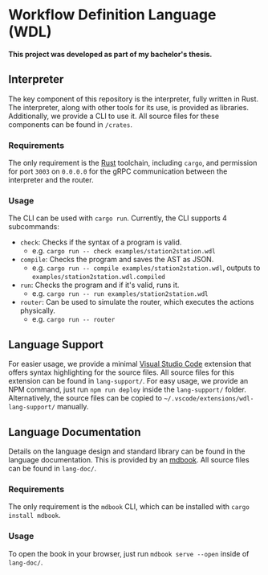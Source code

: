# Workflow Definition Language (WDL)

**This project was developed as part of my bachelor's thesis.**

## Interpreter

The key component of this repository is the interpreter, fully written in Rust. The interpreter, along with other tools for its use, is provided as libraries. Additionally, we provide a CLI to use it. All source files for these components can be found in `/crates`.

### Requirements

The only requirement is the [Rust](https://www.rust-lang.org/) toolchain, including `cargo`, and permission for port `3003` on `0.0.0.0` for the gRPC communication between the interpreter and the router.

### Usage

The CLI can be used with `cargo run`. Currently, the CLI supports 4 subcommands:

- `check`: Checks if the syntax of a program is valid.
  - e.g. `cargo run -- check examples/station2station.wdl`
- `compile`: Checks the program and saves the AST as JSON.
  - e.g. `cargo run -- compile examples/station2station.wdl`, outputs to `examples/station2station.wdl.compiled`
- `run`: Checks the program and if it's valid, runs it.
  - e.g. `cargo run -- run examples/station2station.wdl`
- `router`: Can be used to simulate the router, which executes the actions physically.
  - e.g. `cargo run -- router`

## Language Support

For easier usage, we provide a minimal [Visual Studio Code](https://code.visualstudio.com/) extension that offers syntax highlighting for the source files. All source files for this extension can be found in `lang-support/`. For easy usage, we provide an NPM command, just run `npm run deploy` inside the `lang-support/` folder. Alternatively, the source files can be copied to `~/.vscode/extensions/wdl-lang-support/` manually.

## Language Documentation

Details on the language design and standard library can be found in the language documentation. This is provided by an [mdbook](http://rust-lang.github.io/mdBook/). All source files can be found in `lang-doc/`.

### Requirements

The only requirement is the `mdbook` CLI, which can be installed with `cargo install mdbook`.

### Usage

To open the book in your browser, just run `mdbook serve --open` inside of `lang-doc/`.

